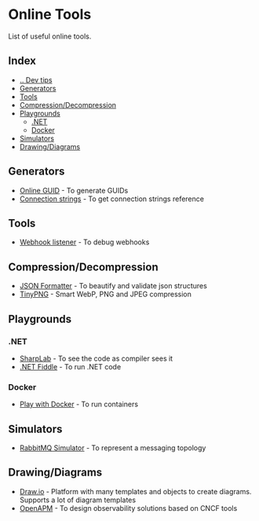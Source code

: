 # Online Tools
List of useful online tools.


## Index
- [.. Dev tips](/README.md)
- [Generators](#generators)
- [Tools](#tools)
- [Compression/Decompression](#compression-decompression)
- [Playgrounds](#playground)
  - [.NET](#playground-dotnet)
  - [Docker](#playground-docker)
- [Simulators](#simulators)
- [Drawing/Diagrams](#drawingdiagrams)



## Generators <a name="generators"></a>
- [Online GUID](https://www.guidgenerator.com/) - To generate GUIDs
- [Connection strings](https://www.connectionstrings.com/) - To get connection strings reference


## Tools <a name="tools"></a>
- [Webhook listener](https://webhook.site/) - To debug webhooks


## Compression/Decompression <a name="compression-decompression"></a>
- [JSON Formatter](https://jsonformatter.curiousconcept.com/) - To beautify and validate json structures
- [TinyPNG](https://tinypng.com/) - Smart WebP, PNG and JPEG compression


## Playgrounds <a name="playground"></a>

### .NET <a name="playground-dotnet"></a>
- [SharpLab](https://sharplab.io/) - To see the code as compiler sees it
- [.NET Fiddle](https://dotnetfiddle.net/) - To run .NET code

### Docker <a name="playground-docker"></a>
- [Play with Docker](https://labs.play-with-docker.com/) - To run containers


## Simulators <a name="simulators"></a>
- [RabbitMQ Simulator](http://tryrabbitmq.com/) - To represent a messaging topology


## Drawing/Diagrams <a name="drawingdiagrams"></a>
- [Draw.io](https://app.diagrams.net/) - Platform with many templates and objects to create diagrams. Supports a lot of diagram templates
- [OpenAPM](https://openapm.io/) - To design observability solutions based on CNCF tools
